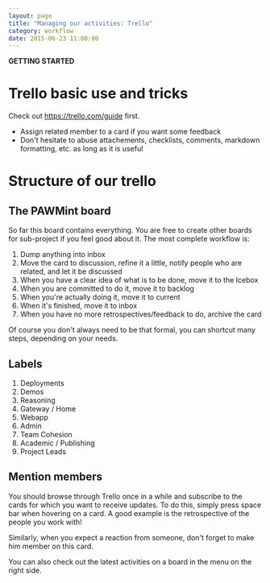 ```yaml
---
layout: page
title: "Managing our activities: Trello"
category: workflow
date: 2015-06-23 11:00:00
---
```


**GETTING STARTED**

# Trello basic use and tricks

Check out https://trello.com/guide first.

* Assign related member to a card if you want some feedback
* Don't hesitate to abuse attachements, checklists, comments, markdown formatting, etc. as long as it is useful

# Structure of our trello

## The PAWMint board

So far this board contains everything. You are free to create other boards for sub-project if you feel good about it.
The most complete workflow is:

1. Dump anything into inbox
2. Move the card to discussion, refine it a little, notify people who are related, and let it be discussed
3. When you have a clear idea of what is to be done, move it to the Icebox
4. When you are committed to do it, move it to backlog
5. When you're actually doing it, move it to current
6. When it's finished, move it to inbox
7. When you have no more retrospectives/feedback to do, archive the card

Of course you don't always need to be that formal, you can shortcut many steps, depending on your needs.

## Labels

1. Deployments
2. Demos
3. Reasoning
4. Gateway / Home
5. Webapp
6. Admin
7. Team Cohesion
8. Academic / Publishing
9. Project Leads

## Mention members

You should browse through Trello once in a while and subscribe to the cards for which you want to receive updates. To do this, simply press space bar when hovering on a card. A good example is the retrospective of the people you work with!

Similarly, when you expect a reaction from someone, don't forget to make him member on this card.

You can also check out the latest activities on a board in the menu on the right side.
